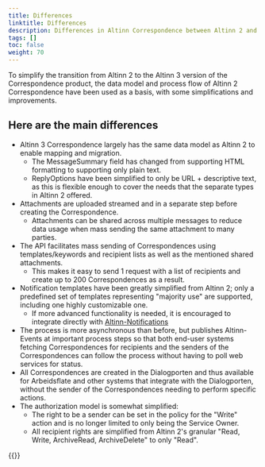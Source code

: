 ```yaml
---
title: Differences
linktitle: Differences
description: Differences in Altinn Correspondence between Altinn 2 and Altinn 3
tags: []
toc: false
weight: 70
---
```


To simplify the transition from Altinn 2 to the Altinn 3 version of the Correspondence product, the data model and process flow of Altinn 2 Correspondence have been used as a basis, with some simplifications and improvements.

## Here are the main differences

- Altinn 3 Correspondence largely has the same data model as Altinn 2 to enable mapping and migration.
  - The MessageSummary field has changed from supporting HTML formatting to supporting only plain text.
  - ReplyOptions have been simplified to only be URL + descriptive text, as this is flexible enough to cover the needs that the separate types in Altinn 2 offered.
- Attachments are uploaded streamed and in a separate step before creating the Correspondence.
  - Attachments can be shared across multiple messages to reduce data usage when mass sending the same attachment to many parties.
- The API facilitates mass sending of Correspondences using templates/keywords and recipient lists as well as the mentioned shared attachments.
  - This makes it easy to send 1 request with a list of recipients and create up to 200 Correspondences as a result.
- Notification templates have been greatly simplified from Altinn 2; only a predefined set of templates representing "majority use" are supported, including one highly customizable one.
  - If more advanced functionality is needed, it is encouraged to integrate directly with [Altinn-Notifications](../../../notifications/)
- The process is more asynchronous than before, but publishes Altinn-Events at important process steps so that both end-user systems fetching Correspondences for recipients and the senders of the Correspondences can follow the process without having to poll web services for status.
- All Correspondences are created in the Dialogporten and thus available for Arbeidsflate and other systems that integrate with the Dialogporten, without the sender of the Correspondences needing to perform specific actions.
- The authorization model is somewhat simplified:
  - The right to be a sender can be set in the policy for the "Write" action and is no longer limited to only being the Service Owner.
  - All recipient rights are simplified from Altinn 2's granular "Read, Write, ArchiveRead, ArchiveDelete" to only "Read".

{{<children />}}
